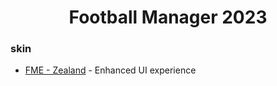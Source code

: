 <h1 align="center" id="title">Football Manager 2023</h1>

### skin
- [FME - Zealand](https://www.fmscout.com/a-zealand.html) - Enhanced UI experience
